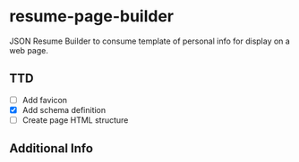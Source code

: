 # resume-page-builder

JSON Resume Builder to consume template of personal info for display on a web page.

## TTD

* [ ] Add favicon
* [x] Add schema definition
* [ ] Create page HTML structure

## Additional Info
